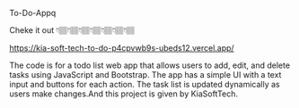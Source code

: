 To-Do-Appq

Cheke it out  👇🏽👇🏽👇🏽👇🏽👇🏽👇🏽👇🏽

https://kia-soft-tech-to-do-p4cpvwb9s-ubeds12.vercel.app/

The code is for a todo list web app that allows users to add, edit, and delete tasks using JavaScript and Bootstrap. The app has a simple UI with a text input and buttons for each action. The task list is updated dynamically as users make changes.And this project is given by KiaSoftTech.


